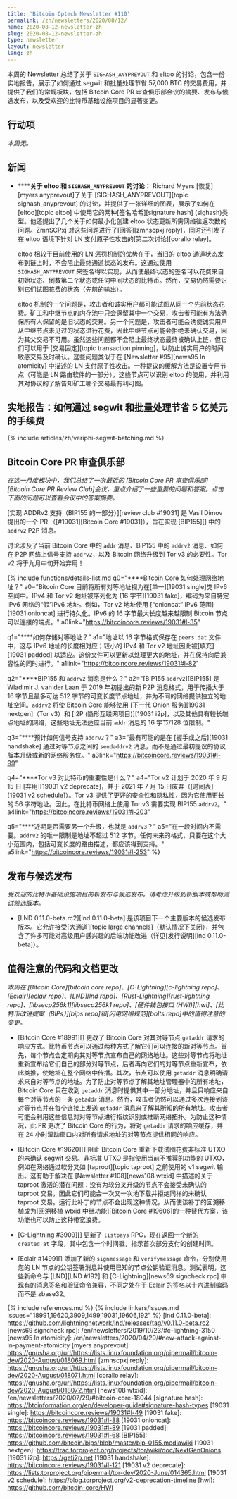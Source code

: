 ```yaml
---
title: 'Bitcoin Optech Newsletter #110'
permalink: /zh/newsletters/2020/08/12/
name: 2020-08-12-newsletter-zh
slug: 2020-08-12-newsletter-zh
type: newsletter
layout: newsletter
lang: zh
---
```

本周的 Newsletter 总结了关于 `SIGHASH_ANYPREVOUT` 和 eltoo 的讨论，包含一份实地报告，展示了如何通过 segwit 和批量处理节省 57,000 BTC 的交易费用，并提供了我们的常规板块，包括 Bitcoin Core PR 审查俱乐部会议的摘要、发布与候选发布，以及受欢迎的比特币基础设施项目的显著变更。

## 行动项

*本周无。*

## 新闻

- **<!--discussion-about-eltoo-and-sighash_anyprevout-->****关于 eltoo 和 `SIGHASH_ANYPREVOUT` 的讨论：** Richard Myers [恢复][myers anyprevout]了关于 [SIGHASH_ANYPREVOUT][topic sighash_anyprevout] 的讨论，并提供了一张详细的图表，展示了如何在 [eltoo][topic eltoo] 中使用它的两种[签名哈希][signature hash] (sighash)类型。他还提出了几个关于如何最小化创建 eltoo 状态更新所需网络往返次数的问题。ZmnSCPxj 对这些问题进行了[回答][zmnscpxj reply]，同时还引发了在 eltoo 语境下针对 LN 支付原子性攻击的[第二次讨论][corallo relay]。

  eltoo 相较于目前使用的 LN 惩罚机制的优势在于，当旧的 eltoo 通道状态发布到链上时，不会阻止最终通道状态的发布。这通过使用 `SIGHASH_ANYPREVOUT` 来签名得以实现，从而使最终状态的签名可以花费来自初始状态、倒数第二个状态或任何中间状态的比特币。然而，交易仍然需要识别它们试图花费的状态（先前的输出）。

  eltoo 机制的一个问题是，攻击者和诚实用户都可能试图从同一个先前状态花费。矿工和中继节点的内存池中只会保留其中一个交易，攻击者可能有方法确保所有人保留的是旧状态的交易。另一个问题是，攻击者可能会诱使诚实用户从中继节点未见过的状态进行花费，因此中继节点可能会拒绝未确认交易，因为其父交易不可用。虽然这些问题都不会阻止最终状态最终被确认上链，但它们可以用于 [交易固定][topic transaction pinning]，以防止诚实用户的时间敏感交易及时确认。这些问题类似于在 [Newsletter #95][news95 ln atomicity] 中描述的 LN 支付原子性攻击。一种提议的缓解方法是设置专用节点（可能是 LN 路由软件的一部分），这些节点可以识别 eltoo 的使用，并利用其对协议的了解告知矿工哪个交易最有利可图。

## 实地报告：如何通过 segwit 和批量处理节省 5 亿美元的手续费

{% include articles/zh/veriphi-segwit-batching.md %}

## Bitcoin Core PR 审查俱乐部

*在这一月度板块中，我们总结了一次最近的 [Bitcoin Core PR 审查俱乐部][Bitcoin Core PR Review Club]会议，重点介绍了一些重要的问题和答案。点击下面的问题可以查看会议中的答案摘要。*

[实现 ADDRv2 支持（BIP155 的一部分）][review club #19031] 是 Vasil Dimov 提出的一个 PR
（[#19031][Bitcoin Core #19031]），旨在实现 [BIP155][] 中的 `addrv2` P2P 消息。

讨论涉及了当前 Bitcoin Core 中的 `addr` 消息、BIP155 中的 `addrv2` 消息、如何在 P2P 网络上信号支持 `addrv2`，以及 Bitcoin 网络升级到 Tor v3 的必要性。Tor v2 将于九月中旬开始弃用！

{% include functions/details-list.md
  q0="**<!--q0-->**Bitcoin Core 如何处理网络地址？"
  a0="Bitcoin Core 目前将所有对等地址视为在[单一][19031 single]类 IPv6 空间中。IPv4 和 Tor v2 地址被序列化为 [16 字节][19031 fake]，编码为来自特定 IPv6 网络的“假”IPv6 地址。例如，Tor v2 地址使用 [“onioncat” IPv6 范围][19031 onioncat] 进行持久化。IPv6 的 16 字节最大长度越来越限制 Bitcoin 节点可以连接的端点。"
  a0link="https://bitcoincore.reviews/19031#l-35"

  q1="**<!--q1-->**如何存储对等地址？"
  a1="地址以 16 字节格式保存在 `peers.dat` 文件中，这与 IPv6 地址的长度相对应；较小的 IPv4 和 Tor v2 地址因此被[填充][19031 padded] 以适应。这份文件可以更新以处理更大的地址，并在保持向后兼容性的同时进行。"
  a1link="https://bitcoincore.reviews/19031#l-82"

  q2="**<!--q2-->**BIP155 和 `addrv2` 消息是什么？"
  a2="[BIP155 `addrv2`][BIP155] 是 Wladimir J. van der Laan 于 2019 年初提出的新 P2P 消息格式，用于传播大于 16 字节且最多可达 512 字节的可变长度节点地址，并为不同的网络提供独立的地址空间。`addrv2` 将使 Bitcoin Core 能够使用 [下一代 Onion 服务][19031 nextgen]（Tor v3）和 [I2P (隐形互联网项目)][19031 i2p]，以及其他具有较长端点地址的网络，这些地址无法适应当前 `addr` 消息的 16 字节/128 位限制。"

  q3="**<!--q3-->**预计如何信号支持 `addrv2`？"
  a3="最有可能的是在 [握手或之后][19031 handshake] 通过对等节点之间的 `sendaddrv2` 消息，而不是通过最初提议的协议版本升级或新的网络服务位。"
  a3link="https://bitcoincore.reviews/19031#l-99"

  q4="**<!--q4-->**Tor v3 对比特币的重要性是什么？"
  a4="Tor v2 计划于 2020 年 9 月 15 日 [弃用][19031 v2 deprecate]，并于 2021 年 7 月 15 日废弃（[时间表][19031 v2 schedule]）。Tor v3 提供了更好的安全性和隐私性，因为它使用更长的 56 字符地址。因此，在比特币网络上使用 Tor v3 需要实现 BIP155 `addrv2`。"
  a4link="https://bitcoincore.reviews/19031#l-203"

  q5="**<!--q5-->**近期是否需要另一个升级，也就是 `addrv3`？"
  a5="在一段时间内不需要。`addrv2` 的唯一限制是地址不超过 512 字节。任何未来的格式，只要在这个大小范围内，包括可变长度的路由描述，都应该得到支持。"
  a5link="https://bitcoincore.reviews/19031#l-253"
%}

## 发布与候选发布

*受欢迎的比特币基础设施项目的新发布与候选发布。请考虑升级到新版本或帮助测试候选版本。*

- [LND 0.11.0-beta.rc2][lnd 0.11.0-beta] 是该项目下一个主要版本的候选发布版本。它允许接受[大通道][topic large channels]（默认情况下关闭），并包含了许多可能对高级用户感兴趣的后端功能改进（详见[发行说明][lnd 0.11.0-beta]）。

## 值得注意的代码和文档更改

*本周在 [Bitcoin Core][bitcoin core repo]、[C-Lightning][c-lightning repo]、[Eclair][eclair repo]、[LND][lnd repo]、[Rust-Lightning][rust-lightning repo]、[libsecp256k1][libsecp256k1 repo]、[硬件钱包接口 (HWI)][hwi]、[比特币改进提案（BIPs）][bips repo]和[闪电网络规范][bolts repo]中的值得注意的变更。*

- [Bitcoin Core #18991][] 更改了 Bitcoin Core 对其对等节点 `getaddr` 请求的响应方式。比特币节点可以通过两种方式了解它们可以连接的新对等节点。首先，每个节点会定期向其对等节点宣布自己的网络地址。这些对等节点将地址重新宣布给它们自己的部分对等节点，后者再向它们的对等节点重新宣布，依此类推，使地址在整个网络中传播。其次，节点可以使用 `getaddr` 消息明确请求来自对等节点的地址。为了防止对等节点了解其地址管理器中的所有地址，Bitcoin Core 只在收到 `getaddr` 消息时提供其中一部分地址，并且只响应来自每个对等节点的一条 `getaddr` 消息。然而，攻击者仍然可以通过多次连接到该对等节点并在每个连接上发送 `getaddr` 消息来了解其所知的所有地址。攻击者可能会利用这些信息对对等节点进行指纹识别或推断网络拓扑。为防止这种情况，此 PR 更改了 Bitcoin Core 的行为，将对 `getaddr` 请求的响应缓存，并在 24 小时滚动窗口内对所有请求地址的对等节点提供相同的响应。

- [Bitcoin Core #19620][] 阻止 Bitcoin Core 重新下载试图花费非标准 UTXO 的未确认 segwit 交易。非标准 UTXO 是指使用当前不推荐的功能的 UTXO，例如在网络通过软分叉如 [taproot][topic taproot] 之前使用的 v1 segwit 输出。这有助于解决在 [Newsletter #108][news108 wtxid] 中描述的关于 taproot 激活的潜在问题：没有为软分叉升级的节点不会接受未确认的 taproot 交易，因此它们可能会一次又一次地下载并拒绝同样的未确认 taproot 交易。运行此补丁的节点不会出现这种情况，从而使该补丁的回溯移植成为[回溯移植 wtxid 中继功能][Bitcoin Core #19606]的一种替代方案，该功能也可以防止这种带宽浪费。

- [C-Lightning #3909][] 更新了 `listpays` RPC，现在返回一个新的 `created_at` 字段，其中包含一个时间戳，指示首次部分支付的创建时间。

- [Eclair #1499][] 添加了新的 `signmessage` 和 `verifymessage` 命令，分别使用您的 LN 节点的公钥签署消息并使用已知的节点公钥验证消息。测试表明，这些新命令与 [LND][LND #192] 和 [C-Lightning][news69 signcheck rpc] 中现有的消息签名和验证命令兼容，不同之处在于 Eclair 的签名以十六进制编码而不是 zbase32。

{% include references.md %}
{% include linkers/issues.md issues="18991,19620,3909,1499,19031,19606,192" %}
[lnd 0.11.0-beta]: https://github.com/lightningnetwork/lnd/releases/tag/v0.11.0-beta.rc2
[news69 signcheck rpc]: /en/newsletters/2019/10/23/#c-lightning-3150
[news95 ln atomicity]: /en/newsletters/2020/04/29/#new-attack-against-ln-payment-atomicity
[myers anyprevout]: https://gnusha.org/url/https://lists.linuxfoundation.org/pipermail/bitcoin-dev/2020-August/018069.html
[zmnscpxj reply]: https://gnusha.org/url/https://lists.linuxfoundation.org/pipermail/bitcoin-dev/2020-August/018071.html
[corallo relay]: https://gnusha.org/url/https://lists.linuxfoundation.org/pipermail/bitcoin-dev/2020-August/018072.html
[news108 wtxid]: /en/newsletters/2020/07/29/#bitcoin-core-18044
[signature hash]: https://btcinformation.org/en/developer-guide#signature-hash-types
[19031 single]: https://bitcoincore.reviews/19031#l-49
[19031 fake]: https://bitcoincore.reviews/19031#l-88
[19031 onioncat]: https://bitcoincore.reviews/19031#l-89
[19031 padded]: https://bitcoincore.reviews/19031#l-68
[BIP155]: https://github.com/bitcoin/bips/blob/master/bip-0155.mediawiki
[19031 nextgen]: https://trac.torproject.org/projects/tor/wiki/doc/NextGenOnions
[19031 i2p]: https://geti2p.net
[19031 handshake]: https://bitcoincore.reviews/19031#l-121
[19031 v2 deprecate]: https://lists.torproject.org/pipermail/tor-dev/2020-June/014365.html
[19031 v2 schedule]: https://blog.torproject.org/v2-deprecation-timeline
[hwi]: https://github.com/bitcoin-core/HWI
